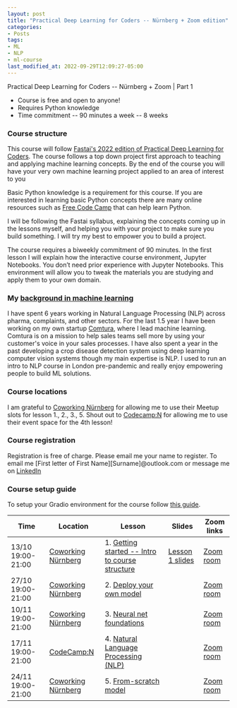 ```yaml
---
layout: post
title: "Practical Deep Learning for Coders -- Nürnberg + Zoom edition"
categories:
- Posts
tags:
- ML
- NLP
- ml-course
last_modified_at: 2022-09-29T12:09:27-05:00
---
```


Practical Deep Learning for Coders -- Nürnberg + Zoom | Part 1

- Course is free and open to anyone!
- Requires Python knowledge
- Time commitment -- 90 minutes a week -- 8 weeks

###  Course structure

This course will follow [Fastai's 2022 edition of Practical Deep Learning for Coders](https://course.fast.ai/). The course follows a top down project first approach to teaching and applying machine learning concepts. By the end of the course you will have your very own machine learning project applied to an area of interest to you

Basic Python knowledge is a requirement for this course. If you are interested in learning basic Python concepts there are many online resources such as [Free Code Camp](https://www.youtube.com/watch?v=rfscVS0vtbw) that can help learn Python.

I will be following the Fastai syllabus, explaining the concepts coming up in the lessons myself, and helping you with your project to make sure you build something. I will try my best to empower you to build a project. 

The course requires a biweekly commitment of 90 minutes. In the first lesson I will explain how the interactive course environment, Jupyter Notebooks. You don’t need prior experience with Jupyter Notebooks. This environment will allow you to tweak the materials you are studying and apply them to your own domain.

### My [background in machine learning](https://www.linkedin.com/in/christiaan-swart-51a68967/)

I have spent 6 years working in Natural Language Processing (NLP) across pharma, complaints, and other sectors. For the last 1.5 year I have been working on my own startup [Comtura](https://comtura.ai/), where I lead machine learning. Comtura is on a mission to help sales teams sell more by using your customer's voice in your sales processes. I have also spent a year in the past developing a crop disease detection system using deep learning computer vision systems though my main expertise is NLP. I used to run an intro to NLP course in London pre-pandemic and really enjoy empowering people to build ML solutions.


### Course locations
I am grateful to [Coworking Nürnberg](https://coworking-nuernberg.de/) for allowing me to use their Meetup slots for lesson 1., 2., 3., 5. Shout out to [Codecamp:N](https://www.codecamp-n.com/) for allowing me to use their event space for the 4th lesson!

### Course registration
Registration is free of charge. Please email me your name to register. To email me [First letter of First Name][Surname]@outlook.com or message me on [LinkedIn](https://www.linkedin.com/in/christiaan-swart-51a68967/)

### Course setup guide
To setup your Gradio environment for the course follow [this guide](https://useml.net/posts/2022/09/27/nurnberg-ml-course-setup-guide.html).

| Time              | Location                                            | Lesson                                                                                         | Slides                                                                                                                  | Zoom links                                         |
|-------------------|-----------------------------------------------------|------------------------------------------------------------------------------------------------|-------------------------------------------------------------------------------------------------------------------------|----------------------------------------------------|
| 13/10 19:00-21:00 | [Coworking Nürnberg](https://g.page/cwnue?share)    | 1. [Getting started -- Intro to course structure](https://course.fast.ai/Lessons/lesson1.html) | [Lesson 1 slides](https://docs.google.com/presentation/d/1N_HMz-Ub-VESM5jNz2oxnDMJDF_Q8-IqnPN8FytoR5Q/edit?usp=sharing) | [Zoom room](https://us02web.zoom.us/j/81696906237) |
| 27/10 19:00-21:00 | [Coworking Nürnberg](https://g.page/cwnue?share)    | 2. [Deploy your own model](https://course.fast.ai/Lessons/lesson2.html)                        |                                                                                                                         | [Zoom room](https://us02web.zoom.us/j/81696906237) |
| 10/11 19:00-21:00 | [Coworking Nürnberg](https://g.page/cwnue?share)    | 3. [Neural net foundations](https://course.fast.ai/Lessons/lesson3.html)                       |                                                                                                                         | [Zoom room](https://us02web.zoom.us/j/81696906237) |
| 17/11 19:00-21:00 | [CodeCamp:N](https://goo.gl/maps/B5n4pWYeZgqqwUYWA) | 4. [Natural Language Processing (NLP)](https://course.fast.ai/Lessons/lesson4.html)            |                                                                                                                         | [Zoom room](https://us02web.zoom.us/j/81696906237) |
| 24/11 19:00-21:00 | [Coworking Nürnberg](https://g.page/cwnue?share)    | 5. [From-scratch model](https://course.fast.ai/Lessons/lesson5.html)                           |                                                                                                                         | [Zoom room](https://us02web.zoom.us/j/81696906237) |

